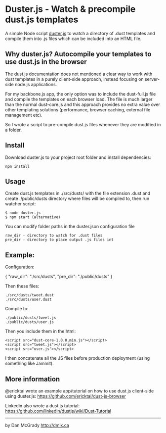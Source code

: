 Duster.js - Watch & precompile dust.js templates
=============

A simple Node script <a href="https://github.com/dmix/dusterjs">duster.js</a> to watch a directory of .dust templates and compile them into .js files which can be included into an HTML file.

## Why duster.js? Autocompile your templates to use dust.js in the browser
The dust.js documentation does not mentioned a clear way to work with dust templates in a purely client-side approach, instead focusing on server-side node.js applications.

For my backbone.js app, the only option was to include the dust-full.js file and compile the templates on each browser load. The file is much larger than the normal dust-core.js and this approach provides no extra value over other templating solutions (performance, browser caching, external file management etc).

So I wrote a script to pre-compile dust.js files whenever they are modified in a folder.

## Install
Download duster.js to your project root folder and install dependencies:

    npm install

## Usage
Create dust.js templates in ./src/dusts/ with the file extension .dust and create ./public/dusts directory where files will be compiled to, then run watcher script:

    $ node duster.js
    $ npm start (alternative)

You can modify folder paths in the duster.json configuration file

    raw_dir - directory to watch for .dust files
    pre_dir - directory to place output .js files int

## Example:

Configuration:

{
  "raw_dir": "./src/dusts",
  "pre_dir": "./public/dusts"
}

Then these files:

    ./src/dusts/tweet.dust
    ./src/dusts/user.dust

Compile to:

    ./public/dusts/tweet.js
    ./public/dusts/user.js

Then you include them in the html:

    <script src="dust-core-1.0.0.min.js"></script>
    <script src="tweet.js"></script>
    <script src="user.js"></script>

I then concatenate all the JS files before production deployment (using something like Jammit).

##  More information

@ericktai wrote an example app/tutorial on how to use dust.js client-side using duster.js: https://github.com/ericktai/dust-js-browser

Linkedin also wrote a dust.js tutorial: https://github.com/linkedin/dustjs/wiki/Dust-Tutorial

---
by Dan McGrady http://dmix.ca

